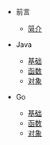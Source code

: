 
- 前言
    - [简介](zh-cn/README.md)
    
- Java
    - [基础](zh-cn/Java/base.md)
    - [函数](zh-cn/Java/func.md)
    - [对象](zh-cn/Java/object.md)

- Go
    - [基础](zh-cn/Go/base.md)
    - [函数](zh-cn/Go/func.md)
    - [对象](zh-cn/Go/object.md)